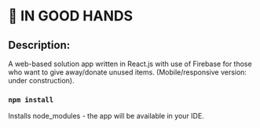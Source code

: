 # 🤲 IN GOOD HANDS


## Description: 
A web-based solution app written in React.js with use of Firebase for those who want to give away/donate unused items. (Mobile/responsive version: under construction). 

### `npm install`

Installs node_modules - the app will be available in your IDE.


